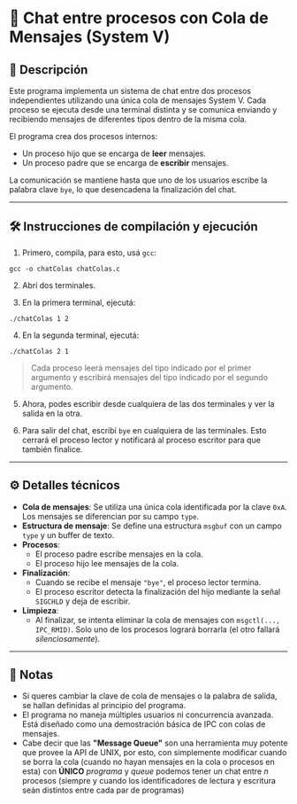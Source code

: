 # 📨 Chat entre procesos con Cola de Mensajes (System V)

## 📌 Descripción

Este programa implementa un sistema de chat entre dos procesos independientes utilizando una única cola de mensajes System V. Cada proceso se ejecuta desde una terminal distinta y se comunica enviando y recibiendo mensajes de diferentes tipos dentro de la misma cola.

El programa crea dos procesos internos:
- Un proceso hijo que se encarga de **leer** mensajes.
- Un proceso padre que se encarga de **escribir** mensajes.

La comunicación se mantiene hasta que uno de los usuarios escribe la palabra clave ```bye```, lo que desencadena la finalización del chat.

---

## 🛠️ Instrucciones de compilación y ejecución

1. Primero, compila, para esto, usá ```gcc```:

```
gcc -o chatColas chatColas.c
```

2. Abrí dos terminales.

3. En la primera terminal, ejecutá:

```
./chatColas 1 2
```

4. En la segunda terminal, ejecutá:

```
./chatColas 2 1
```

> Cada proceso leerá mensajes del tipo indicado por el primer argumento y escribirá mensajes del tipo indicado por el segundo argumento.

5. Ahora, podes escribir desde cualquiera de las dos terminales y ver la salida en la otra.

6. Para salir del chat, escribí ```bye``` en cualquiera de las terminales. Esto cerrará el proceso lector y notificará al proceso escritor para que también finalice.

---

## ⚙️ Detalles técnicos

- **Cola de mensajes**: Se utiliza una única cola identificada por la clave ```0xA```. Los mensajes se diferencian por su campo ```type```.
- **Estructura de mensaje**: Se define una estructura ```msgbuf``` con un campo ```type``` y un buffer de texto.
- **Procesos**:
  - El proceso padre escribe mensajes en la cola.
  - El proceso hijo lee mensajes de la cola.
- **Finalización**:
  - Cuando se recibe el mensaje ```"bye"```, el proceso lector termina.
  - El proceso escritor detecta la finalización del hijo mediante la señal ```SIGCHLD``` y deja de escribir.
- **Limpieza**:
  - Al finalizar, se intenta eliminar la cola de mensajes con ```msgctl(..., IPC_RMID)```. Solo uno de los procesos logrará borrarla (el otro fallará _silenciosamente_).

---

## 📝 Notas

- Si queres cambiar la clave de cola de mensajes o la palabra de salida, se hallan definidas al principio del programa.
- El programa no maneja múltiples usuarios ni concurrencia avanzada. Está diseñado como una demostración básica de IPC con colas de mensajes.
- Cabe decir que las **"Message Queue"** son una herramienta muy potente que provee la API de UNIX, por esto, con simplemente modificar cuando se borra la cola (cuando no hayan mensajes en la cola o procesos en esta) con **ÚNICO** _programa_ y _queue_ podemos tener un chat entre _n_ procesos (siempre y cuando los identificadores de lectura y escritura seán distintos entre cada par de programas)
